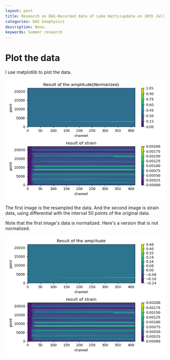 ```yaml
---
layout: post
title: Research on DAS-Recorded data of Lake Hatti(update on 10th Jul)
categories: DAS Geophysics
description: None.
keywords: Summer research
---
```


# Plot the data

I use matplotlib to plot the data.

![](/images/blog/summer_research/Plot_data_20220710.png)

The first image is the resampled the data. And the second image is strain data, using differential with the interval 50 points of the original data.

Note that the first image's data is normalized. Here's a version that is not normalized.

![](/images/blog/summer_research/Plot_data_20220710_1.png)
